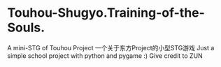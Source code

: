 # Touhou-Shugyo.Training-of-the-Souls.
A mini-STG of Touhou Project 一个关于东方Project的小型STG游戏
Just a simple school project with python and pygame
:)
Give credit to ZUN
